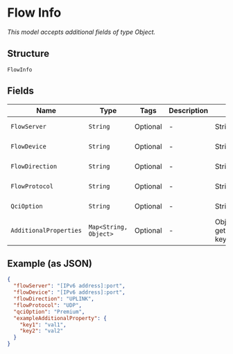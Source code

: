 
# Flow Info

*This model accepts additional fields of type Object.*

## Structure

`FlowInfo`

## Fields

| Name | Type | Tags | Description | Getter | Setter |
|  --- | --- | --- | --- | --- | --- |
| `FlowServer` | `String` | Optional | - | String getFlowServer() | setFlowServer(String flowServer) |
| `FlowDevice` | `String` | Optional | - | String getFlowDevice() | setFlowDevice(String flowDevice) |
| `FlowDirection` | `String` | Optional | - | String getFlowDirection() | setFlowDirection(String flowDirection) |
| `FlowProtocol` | `String` | Optional | - | String getFlowProtocol() | setFlowProtocol(String flowProtocol) |
| `QciOption` | `String` | Optional | - | String getQciOption() | setQciOption(String qciOption) |
| `AdditionalProperties` | `Map<String, Object>` | Optional | - | Object getAdditionalProperty(String key) | additionalProperty(String key, Object value) |

## Example (as JSON)

```json
{
  "flowServer": "[IPv6 address]:port",
  "flowDevice": "[IPv6 address]:port",
  "flowDirection": "UPLINK",
  "flowProtocol": "UDP",
  "qciOption": "Premium",
  "exampleAdditionalProperty": {
    "key1": "val1",
    "key2": "val2"
  }
}
```

